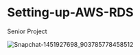 # Setting-up-AWS-RDS
Senior Project

![Snapchat-1451927698_903785778458512](https://user-images.githubusercontent.com/54920448/156859151-ddca77c0-e738-466b-8dbd-54353930c3a3.jpg)
